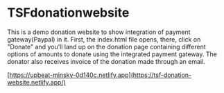 # TSFdonationwebsite
 This is a demo donation website to show integration of payment gateway(Paypal) in it. First, the index.html file opens, there, click on "Donate" and you'll land up on the donation page containing different options of amounts to donate using the integrated payment gateway. The donator also receives invoice of the donation made through an email.
 
 [https://upbeat-minsky-0d140c.netlify.app](https://tsf-donation-website.netlify.app/)
